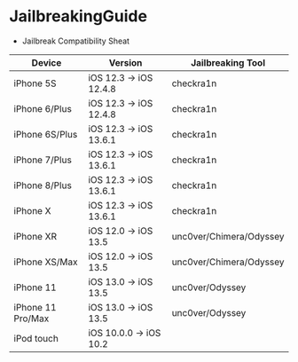 # JailbreakingGuide

- Jailbreak Compatibility Sheat


| Device | Version | Jailbreaking Tool |
|---------|----------|----------|
| iPhone 5S  | iOS 12.3 -> iOS 12.4.8 | checkra1n |
| iPhone 6/Plus  | iOS 12.3 -> iOS 12.4.8 | checkra1n |
| iPhone 6S/Plus | iOS 12.3 -> iOS 13.6.1 | checkra1n |
| iPhone 7/Plus  | iOS 12.3 -> iOS 13.6.1 | checkra1n |
| iPhone 8/Plus  | iOS 12.3 -> iOS 13.6.1 | checkra1n |
| iPhone X       | iOS 12.3 -> iOS 13.6.1 | checkra1n |
| iPhone XR      | iOS 12.0 -> iOS 13.5   | unc0ver/Chimera/Odyssey |
| iPhone XS/Max  | iOS 12.0 -> iOS 13.5   | unc0ver/Chimera/Odyssey |
| iPhone 11      | iOS 13.0 -> iOS 13.5   | unc0ver/Odyssey         |
| iPhone 11 Pro/Max | iOS 13.0 -> iOS 13.5 | unc0ver/Odyssey        |
| iPod touch  | iOS 10.0.0 -> iOS 10.2 |
